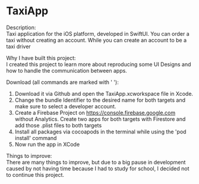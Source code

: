 # TaxiApp

Description:<br/>
Taxi application for the iOS platform, developed in SwiftUI. You can order a taxi without creating an account. While you can create an account to be a taxi driver<br/>

Why I have built this project:<br/>
I created this project to learn more about reproducing some UI Designs and how to handle the communication between apps.<br/>

Download (all commands are marked with ' '):<br/>
1. Download it via Github and open the TaxiApp.xcworkspace file in Xcode.
2. Change the bundle Identifier to the desired name for both targets and make sure to select a developer account.
3. Create a Firebase Project on https://console.firebase.google.com without Analytics. Create two apps for both targets with Firestore and add those .plist files to both targets
4. Install all packages via cocoapods in the terminal while using the 'pod install' command
5. Now run the app in XCode

Things to improve: <br/>
There are many things to improve, but due to a big pause in development caused by not having time because I had to study for school, I decided not to continue this project.
